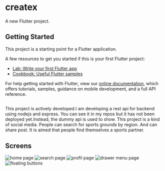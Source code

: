 # createx

A new Flutter project.

## Getting Started

This project is a starting point for a Flutter application.

A few resources to get you started if this is your first Flutter project:

- [Lab: Write your first Flutter app](https://flutter.dev/docs/get-started/codelab)
- [Cookbook: Useful Flutter samples](https://flutter.dev/docs/cookbook)

For help getting started with Flutter, view our
[online documentation](https://flutter.dev/docs), which offers tutorials,
samples, guidance on mobile development, and a full API reference.

##

This project is actively developed.I am developing a rest api for backend using nodejs and express. You can see it in my repos but it has not been deployed yet.Instead, the dummy api is used to show.
This project is a kind of social media. People can search for sports grounds by region. And can share post. It is aimed that people find themselves a sports partner.

##

## Screens
![home page](https://github.com/halilyilmaaz/createx-flutter/blob/main/images/Screenshot_1622883778.png?raw=true)
![search page](https://github.com/halilyilmaaz/createx-flutter/blob/main/images/Screenshot_1622883785.png?raw=true)
![profil page](https://github.com/halilyilmaaz/createx-flutter/blob/main/images/Screenshot_1622883795.png?raw=true)
![drawer menu page](https://github.com/halilyilmaaz/createx-flutter/blob/main/images/Screenshot_1622883813.png?raw=true)
![floating buttons](https://github.com/halilyilmaaz/createx-flutter/blob/main/images/Screenshot_1622883803.png?raw=true)
